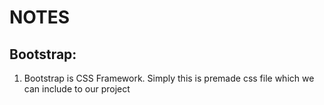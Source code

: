 # NOTES

## Bootstrap:

1. Bootstrap is CSS Framework. Simply this is premade css file which we can include to our project
